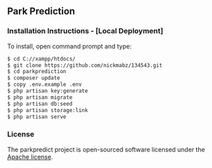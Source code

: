 ## Park Prediction

### Installation Instructions - [Local Deployment]

To install, open command prompt and type:

```bash
$ cd C://xampp/htdocs/
$ git clone https://github.com/nickmabz/134543.git
$ cd parkprediction
$ composer update
$ copy .env.example .env
$ php artisan key:generate
$ php artisan migrate
$ php artisan db:seed
$ php artisan storage:link
$ php artisan serve
```

### License

The parkpredict project is open-sourced software licensed under the [Apache license](http://www.apache.org/licenses/).
